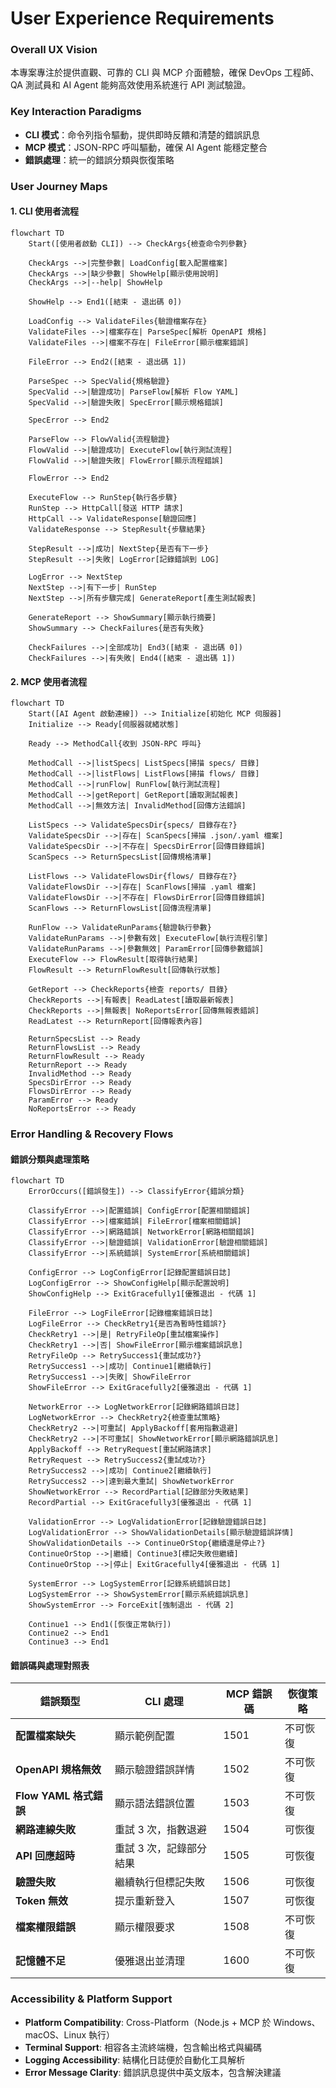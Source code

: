 # User Experience Requirements

### Overall UX Vision
本專案專注於提供直觀、可靠的 CLI 與 MCP 介面體驗，確保 DevOps 工程師、QA 測試員和 AI Agent 能夠高效使用系統進行 API 測試驗證。

### Key Interaction Paradigms
- **CLI 模式**：命令列指令驅動，提供即時反饋和清楚的錯誤訊息
- **MCP 模式**：JSON-RPC 呼叫驅動，確保 AI Agent 能穩定整合
- **錯誤處理**：統一的錯誤分類與恢復策略

### User Journey Maps

#### 1. CLI 使用者流程
```mermaid
flowchart TD
    Start([使用者啟動 CLI]) --> CheckArgs{檢查命令列參數}
    
    CheckArgs -->|完整參數| LoadConfig[載入配置檔案]
    CheckArgs -->|缺少參數| ShowHelp[顯示使用說明]
    CheckArgs -->|--help| ShowHelp
    
    ShowHelp --> End1([結束 - 退出碼 0])
    
    LoadConfig --> ValidateFiles{驗證檔案存在}
    ValidateFiles -->|檔案存在| ParseSpec[解析 OpenAPI 規格]
    ValidateFiles -->|檔案不存在| FileError[顯示檔案錯誤]
    
    FileError --> End2([結束 - 退出碼 1])
    
    ParseSpec --> SpecValid{規格驗證}
    SpecValid -->|驗證成功| ParseFlow[解析 Flow YAML]
    SpecValid -->|驗證失敗| SpecError[顯示規格錯誤]
    
    SpecError --> End2
    
    ParseFlow --> FlowValid{流程驗證}
    FlowValid -->|驗證成功| ExecuteFlow[執行測試流程]
    FlowValid -->|驗證失敗| FlowError[顯示流程錯誤]
    
    FlowError --> End2
    
    ExecuteFlow --> RunStep{執行各步驟}
    RunStep --> HttpCall[發送 HTTP 請求]
    HttpCall --> ValidateResponse[驗證回應]
    ValidateResponse --> StepResult{步驟結果}
    
    StepResult -->|成功| NextStep{是否有下一步}
    StepResult -->|失敗| LogError[記錄錯誤到 LOG]
    
    LogError --> NextStep
    NextStep -->|有下一步| RunStep
    NextStep -->|所有步驟完成| GenerateReport[產生測試報表]
    
    GenerateReport --> ShowSummary[顯示執行摘要]
    ShowSummary --> CheckFailures{是否有失敗}
    
    CheckFailures -->|全部成功| End3([結束 - 退出碼 0])
    CheckFailures -->|有失敗| End4([結束 - 退出碼 1])
```

#### 2. MCP 使用者流程
```mermaid
flowchart TD
    Start([AI Agent 啟動連線]) --> Initialize[初始化 MCP 伺服器]
    Initialize --> Ready[伺服器就緒狀態]
    
    Ready --> MethodCall{收到 JSON-RPC 呼叫}
    
    MethodCall -->|listSpecs| ListSpecs[掃描 specs/ 目錄]
    MethodCall -->|listFlows| ListFlows[掃描 flows/ 目錄]  
    MethodCall -->|runFlow| RunFlow[執行測試流程]
    MethodCall -->|getReport| GetReport[讀取測試報表]
    MethodCall -->|無效方法| InvalidMethod[回傳方法錯誤]
    
    ListSpecs --> ValidateSpecsDir{specs/ 目錄存在?}
    ValidateSpecsDir -->|存在| ScanSpecs[掃描 .json/.yaml 檔案]
    ValidateSpecsDir -->|不存在| SpecsDirError[回傳目錄錯誤]
    ScanSpecs --> ReturnSpecsList[回傳規格清單]
    
    ListFlows --> ValidateFlowsDir{flows/ 目錄存在?}
    ValidateFlowsDir -->|存在| ScanFlows[掃描 .yaml 檔案]
    ValidateFlowsDir -->|不存在| FlowsDirError[回傳目錄錯誤]
    ScanFlows --> ReturnFlowsList[回傳流程清單]
    
    RunFlow --> ValidateRunParams{驗證執行參數}
    ValidateRunParams -->|參數有效| ExecuteFlow[執行流程引擎]
    ValidateRunParams -->|參數無效| ParamError[回傳參數錯誤]
    ExecuteFlow --> FlowResult[取得執行結果]
    FlowResult --> ReturnFlowResult[回傳執行狀態]
    
    GetReport --> CheckReports{檢查 reports/ 目錄}
    CheckReports -->|有報表| ReadLatest[讀取最新報表]
    CheckReports -->|無報表| NoReportsError[回傳無報表錯誤]
    ReadLatest --> ReturnReport[回傳報表內容]
    
    ReturnSpecsList --> Ready
    ReturnFlowsList --> Ready
    ReturnFlowResult --> Ready
    ReturnReport --> Ready
    InvalidMethod --> Ready
    SpecsDirError --> Ready
    FlowsDirError --> Ready
    ParamError --> Ready
    NoReportsError --> Ready
```

### Error Handling & Recovery Flows

#### 錯誤分類與處理策略
```mermaid
flowchart TD
    ErrorOccurs([錯誤發生]) --> ClassifyError{錯誤分類}
    
    ClassifyError -->|配置錯誤| ConfigError[配置相關錯誤]
    ClassifyError -->|檔案錯誤| FileError[檔案相關錯誤]
    ClassifyError -->|網路錯誤| NetworkError[網路相關錯誤]
    ClassifyError -->|驗證錯誤| ValidationError[驗證相關錯誤]
    ClassifyError -->|系統錯誤| SystemError[系統相關錯誤]
    
    ConfigError --> LogConfigError[記錄配置錯誤日誌]
    LogConfigError --> ShowConfigHelp[顯示配置說明]
    ShowConfigHelp --> ExitGracefully1[優雅退出 - 代碼 1]
    
    FileError --> LogFileError[記錄檔案錯誤日誌]
    LogFileError --> CheckRetry1{是否為暫時性錯誤?}
    CheckRetry1 -->|是| RetryFileOp[重試檔案操作]
    CheckRetry1 -->|否| ShowFileError[顯示檔案錯誤訊息]
    RetryFileOp --> RetrySuccess1{重試成功?}
    RetrySuccess1 -->|成功| Continue1[繼續執行]
    RetrySuccess1 -->|失敗| ShowFileError
    ShowFileError --> ExitGracefully2[優雅退出 - 代碼 1]
    
    NetworkError --> LogNetworkError[記錄網路錯誤日誌]
    LogNetworkError --> CheckRetry2{檢查重試策略}
    CheckRetry2 -->|可重試| ApplyBackoff[套用指數退避]
    CheckRetry2 -->|不可重試| ShowNetworkError[顯示網路錯誤訊息]
    ApplyBackoff --> RetryRequest[重試網路請求]
    RetryRequest --> RetrySuccess2{重試成功?}
    RetrySuccess2 -->|成功| Continue2[繼續執行]
    RetrySuccess2 -->|達到最大重試| ShowNetworkError
    ShowNetworkError --> RecordPartial[記錄部分失敗結果]
    RecordPartial --> ExitGracefully3[優雅退出 - 代碼 1]
    
    ValidationError --> LogValidationError[記錄驗證錯誤日誌]
    LogValidationError --> ShowValidationDetails[顯示驗證錯誤詳情]
    ShowValidationDetails --> ContinueOrStop{繼續還是停止?}
    ContinueOrStop -->|繼續| Continue3[標記失敗但繼續]
    ContinueOrStop -->|停止| ExitGracefully4[優雅退出 - 代碼 1]
    
    SystemError --> LogSystemError[記錄系統錯誤日誌]
    LogSystemError --> ShowSystemError[顯示系統錯誤訊息]
    ShowSystemError --> ForceExit[強制退出 - 代碼 2]
    
    Continue1 --> End1([恢復正常執行])
    Continue2 --> End1
    Continue3 --> End1
```

#### 錯誤碼與處理對照表
| 錯誤類型 | CLI 處理 | MCP 錯誤碼 | 恢復策略 |
|---------|---------|-----------|---------|
| **配置檔案缺失** | 顯示範例配置 | 1501 | 不可恢復 |
| **OpenAPI 規格無效** | 顯示驗證錯誤詳情 | 1502 | 不可恢復 |
| **Flow YAML 格式錯誤** | 顯示語法錯誤位置 | 1503 | 不可恢復 |
| **網路連線失敗** | 重試 3 次，指數退避 | 1504 | 可恢復 |
| **API 回應超時** | 重試 3 次，記錄部分結果 | 1505 | 可恢復 |
| **驗證失敗** | 繼續執行但標記失敗 | 1506 | 可恢復 |
| **Token 無效** | 提示重新登入 | 1507 | 可恢復 |
| **檔案權限錯誤** | 顯示權限要求 | 1508 | 不可恢復 |
| **記憶體不足** | 優雅退出並清理 | 1600 | 不可恢復 |

### Accessibility & Platform Support
- **Platform Compatibility**: Cross-Platform（Node.js + MCP 於 Windows、macOS、Linux 執行）
- **Terminal Support**: 相容各主流終端機，包含輸出格式與編碼
- **Logging Accessibility**: 結構化日誌便於自動化工具解析
- **Error Message Clarity**: 錯誤訊息提供中英文版本，包含解決建議
